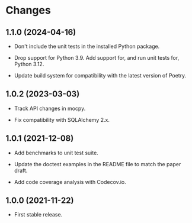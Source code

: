 # Changes

## 1.1.0 (2024-04-16)

- Don't include the unit tests in the installed Python package.

- Drop support for Python 3.9. Add support for, and run unit tests for,
  Python 3.12.

- Update build system for compatibility with the latest version of Poetry.

## 1.0.2 (2023-03-03)

- Track API changes in mocpy.

- Fix compatibility with SQLAlchemy 2.x.

## 1.0.1 (2021-12-08)

- Add benchmarks to unit test suite.

- Update the doctest examples in the README file to match the paper draft.

- Add code coverage analysis with Codecov.io.

## 1.0.0 (2021-11-22)

- First stable release.
